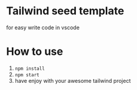 # Tailwind seed template

for easy write code in vscode

# How to use

1. `npm install`
2. `npm start`
3. have enjoy with your awesome tailwind project
